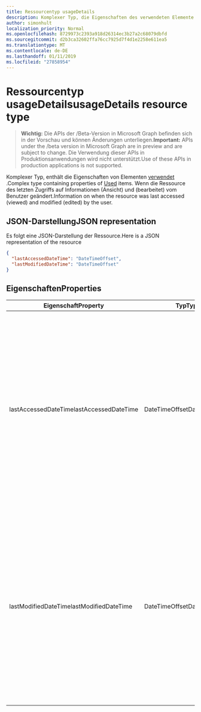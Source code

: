 ```yaml
---
title: Ressourcentyp usageDetails
description: Komplexer Typ, die Eigenschaften des verwendeten Elemente enthält. Wenn die Ressource des letzten Zugriffs auf Informationen (Ansicht) und (bearbeitet) vom Benutzer geändert.
author: simonhult
localization_priority: Normal
ms.openlocfilehash: 8729973c2393a918d26314ec3b27a2c68079dbfd
ms.sourcegitcommit: d2b3ca32602ffa76cc7925d7f4d1e2258e611ea5
ms.translationtype: MT
ms.contentlocale: de-DE
ms.lasthandoff: 01/11/2019
ms.locfileid: "27858954"
---
```

# <a name="usagedetails-resource-type"></a><span data-ttu-id="0ce8e-104">Ressourcentyp usageDetails</span><span class="sxs-lookup"><span data-stu-id="0ce8e-104">usageDetails resource type</span></span>

> <span data-ttu-id="0ce8e-105">**Wichtig:** Die APIs der /Beta-Version in Microsoft Graph befinden sich in der Vorschau und können Änderungen unterliegen.</span><span class="sxs-lookup"><span data-stu-id="0ce8e-105">**Important:** APIs under the /beta version in Microsoft Graph are in preview and are subject to change.</span></span> <span data-ttu-id="0ce8e-106">Die Verwendung dieser APIs in Produktionsanwendungen wird nicht unterstützt.</span><span class="sxs-lookup"><span data-stu-id="0ce8e-106">Use of these APIs in production applications is not supported.</span></span>

<span data-ttu-id="0ce8e-107">Komplexer Typ, enthält die Eigenschaften von Elementen [verwendet](insights-used.md) .</span><span class="sxs-lookup"><span data-stu-id="0ce8e-107">Complex type containing properties of [Used](insights-used.md) items.</span></span> <span data-ttu-id="0ce8e-108">Wenn die Ressource des letzten Zugriffs auf Informationen (Ansicht) und (bearbeitet) vom Benutzer geändert.</span><span class="sxs-lookup"><span data-stu-id="0ce8e-108">Information on when the resource was last accessed (viewed) and modified (edited) by the user.</span></span>

## <a name="json-representation"></a><span data-ttu-id="0ce8e-109">JSON-Darstellung</span><span class="sxs-lookup"><span data-stu-id="0ce8e-109">JSON representation</span></span>

<span data-ttu-id="0ce8e-110">Es folgt eine JSON-Darstellung der Ressource.</span><span class="sxs-lookup"><span data-stu-id="0ce8e-110">Here is a JSON representation of the resource</span></span>

```json
{
  "lastAccessedDateTime": "DateTimeOffset",
  "lastModifiedDateTime": "DateTimeOffset"
}
```

## <a name="properties"></a><span data-ttu-id="0ce8e-111">Eigenschaften</span><span class="sxs-lookup"><span data-stu-id="0ce8e-111">Properties</span></span>

| <span data-ttu-id="0ce8e-112">Eigenschaft</span><span class="sxs-lookup"><span data-stu-id="0ce8e-112">Property</span></span>              | <span data-ttu-id="0ce8e-113">Typ</span><span class="sxs-lookup"><span data-stu-id="0ce8e-113">Type</span></span>          | <span data-ttu-id="0ce8e-114">Beschreibung</span><span class="sxs-lookup"><span data-stu-id="0ce8e-114">Description</span></span>  |
| -------------         |---------------| -------------|
| <span data-ttu-id="0ce8e-115">lastAccessedDateTime</span><span class="sxs-lookup"><span data-stu-id="0ce8e-115">lastAccessedDateTime</span></span>                  | <span data-ttu-id="0ce8e-116">DateTimeOffset</span><span class="sxs-lookup"><span data-stu-id="0ce8e-116">DateTimeOffset</span></span>        | <span data-ttu-id="0ce8e-117">Das Datum und die Zeit, die die Ressource zuletzt vom Benutzer zugegriffen werden konnte.</span><span class="sxs-lookup"><span data-stu-id="0ce8e-117">The date and time the resource was last accessed by the user.</span></span> <span data-ttu-id="0ce8e-118">Der Zeitstempel stellt die Datums- und Uhrzeitinformationen im ISO 8601-Format dar und wird immer in UTC-Zeit angegeben.</span><span class="sxs-lookup"><span data-stu-id="0ce8e-118">The timestamp represents date and time information using ISO 8601 format and is always in UTC time.</span></span> <span data-ttu-id="0ce8e-119">Mitternacht UTC-Zeit am 1. Januar 2014 würde z. B. wie folgt aussehen: `2014-01-01T00:00:00Z`.</span><span class="sxs-lookup"><span data-stu-id="0ce8e-119">For example, midnight UTC on Jan 1, 2014 would look like this: `2014-01-01T00:00:00Z`.</span></span> <span data-ttu-id="0ce8e-120">Schreibgeschützt.</span><span class="sxs-lookup"><span data-stu-id="0ce8e-120">Read-only.</span></span>                      |
| <span data-ttu-id="0ce8e-121">lastModifiedDateTime</span><span class="sxs-lookup"><span data-stu-id="0ce8e-121">lastModifiedDateTime</span></span>              | <span data-ttu-id="0ce8e-122">DateTimeOffset</span><span class="sxs-lookup"><span data-stu-id="0ce8e-122">DateTimeOffset</span></span>        | <span data-ttu-id="0ce8e-123">Datum und Uhrzeit der letzten Änderung die Ressource durch den Benutzer.</span><span class="sxs-lookup"><span data-stu-id="0ce8e-123">The date and time the resource was last modified by the user.</span></span> <span data-ttu-id="0ce8e-124">Der Zeitstempel stellt die Datums- und Uhrzeitinformationen im ISO 8601-Format dar und wird immer in UTC-Zeit angegeben.</span><span class="sxs-lookup"><span data-stu-id="0ce8e-124">The timestamp represents date and time information using ISO 8601 format and is always in UTC time.</span></span> <span data-ttu-id="0ce8e-125">Mitternacht UTC-Zeit am 1. Januar 2014 würde z. B. wie folgt aussehen: `2014-01-01T00:00:00Z`.</span><span class="sxs-lookup"><span data-stu-id="0ce8e-125">For example, midnight UTC on Jan 1, 2014 would look like this: `2014-01-01T00:00:00Z`.</span></span> <span data-ttu-id="0ce8e-126">Schreibgeschützt.</span><span class="sxs-lookup"><span data-stu-id="0ce8e-126">Read-only.</span></span>       |
